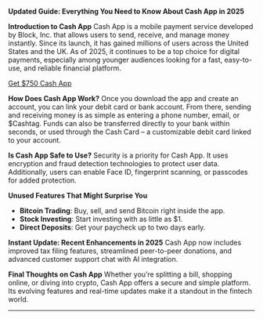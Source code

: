 **Updated Guide: Everything You Need to Know About Cash App in 2025**

**Introduction to Cash App**
Cash App is a mobile payment service developed by Block, Inc. that allows users to send, receive, and manage money instantly. Since its launch, it has gained millions of users across the United States and the UK. As of 2025, it continues to be a top choice for digital payments, especially among younger audiences looking for a fast, easy-to-use, and reliable financial platform.

[Get $750 Cash App](https://smrturl.co/a/s4f603f7e94/9855?s1=)

**How Does Cash App Work?**
Once you download the app and create an account, you can link your debit card or bank account. From there, sending and receiving money is as simple as entering a phone number, email, or \$Cashtag. Funds can also be transferred directly to your bank within seconds, or used through the Cash Card – a customizable debit card linked to your account.

**Is Cash App Safe to Use?**
Security is a priority for Cash App. It uses encryption and fraud detection technologies to protect user data. Additionally, users can enable Face ID, fingerprint scanning, or passcodes for added protection.

**Unused Features That Might Surprise You**

* **Bitcoin Trading**: Buy, sell, and send Bitcoin right inside the app.
* **Stock Investing**: Start investing with as little as \$1.
* **Direct Deposits**: Get your paycheck up to two days early.

**Instant Update: Recent Enhancements in 2025**
Cash App now includes improved tax filing features, streamlined peer-to-peer donations, and advanced customer support chat with AI integration.

**Final Thoughts on Cash App**
Whether you’re splitting a bill, shopping online, or diving into crypto, Cash App offers a secure and simple platform. Its evolving features and real-time updates make it a standout in the fintech world.

---
